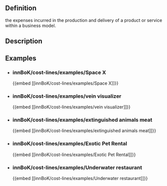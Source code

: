 
## Definition
the expenses incurred in the production and delivery of a product or service within a business model.
## Description
## Examples
- ### innBoK/cost-lines/examples/Space X
	{{embed [[innBoK/cost-lines/examples/Space X]]}}
- ### innBoK/cost-lines/examples/vein visualizer
	{{embed [[innBoK/cost-lines/examples/vein visualizer]]}}
- ### innBoK/cost-lines/examples/extinguished animals meat
	{{embed [[innBoK/cost-lines/examples/extinguished animals meat]]}}
- ### innBoK/cost-lines/examples/Exotic Pet Rental
	{{embed [[innBoK/cost-lines/examples/Exotic Pet Rental]]}}
- ### innBoK/cost-lines/examples/Underwater restaurant
	{{embed [[innBoK/cost-lines/examples/Underwater restaurant]]}}












